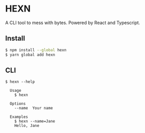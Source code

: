 # HEXN
A CLI tool to mess with bytes. Powered by React and Typescript.

## Install

```bash
$ npm install --global hexn
$ yarn global add hexn
```

## CLI

```
$ hexn --help

  Usage
    $ hexn

  Options
    --name  Your name

  Examples
    $ hexn --name=Jane
    Hello, Jane
```
